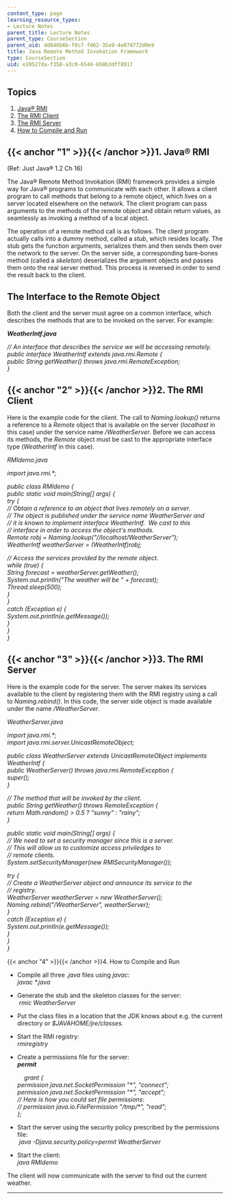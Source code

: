 ```yaml
---
content_type: page
learning_resource_types:
- Lecture Notes
parent_title: Lecture Notes
parent_type: CourseSection
parent_uid: dd846b6b-f0c7-fd62-35a9-4e87d772d0e9
title: Java Remote Method Invokation Framework
type: CourseSection
uid: e20527da-f358-a3c0-6544-650b3dff8917
---
```


Topics
------

1.  [Java® RMI](#1)
2.  [The RMI Client](#2)
3.  [The RMI Server](#3)
4.  [How to Compile and Run](#4)

{{< anchor "1" >}}{{< /anchor >}}1\. Java® RMI
----------------------------------------------

(Ref: Just Java® 1.2 Ch 16)

The Java® Remote Method Invokation (RMI) framework provides a simple way for Java® programs to communicate with each other. It allows a client program to call methods that belong to a remote object, which lives on a server located elsewhere on the network. The client program can pass arguments to the methods of the remote object and obtain return values, as seamlessly as invoking a method of a local object.

The operation of a remote method call is as follows. The client program actually calls into a dummy method, called a _stub_, which resides locally. The stub gets the function arguments, serializes them and then sends them over the network to the server. On the server side, a corresponding bare-bones method (called a _skeleton_) deserializes the argument objects and passes them onto the real server method. This process is reversed in order to send the result back to the client.

The Interface to the Remote Object
----------------------------------

Both the client and the server must agree on a common interface, which describes the methods that are to be invoked on the server. For example:

_**WeatherIntf.java**_

_// An interface that describes the service we will be accessing remotely._  
 _public interface WeatherIntf extends java.rmi.Remote {_  
 _public String getWeather() throws java.rmi.RemoteException;_  
_}_

{{< anchor "2" >}}{{< /anchor >}}2\. The RMI Client
---------------------------------------------------

Here is the example code for the client. The call to _Naming.lookup()_ returns a reference to a _Remote_ object that is available on the server (_localhost_ in this case) under the service name _/WeatherServer_. Before we can access its methods, the _Remote_ object must be cast to the appropriate interface type (_WeatherIntf_ in this case).

_RMIdemo.java_

_import java.rmi.\*;_

 _public class RMIdemo {_  
 _public static void main(String\[\] args) {_  
 _try {_  
 _// Obtain a reference to an object that lives remotely on a server._  
 _// The object is published under the service name WeatherServer and_  
 _// it is known to implement interface WeatherIntf.  We cast to this_  
 _// interface in order to access the object's methods._  
 _Remote robj = Naming.lookup("//localhost/WeatherServer");_  
 _WeatherIntf weatherServer = (WeatherIntf)robj;_

 _// Access the services provided by the remote object._  
 _while (true) {_  
 _String forecast = weatherServer.getWeather();_  
 _System.out.println("The weather will be " + forecast);_  
 _Thread.sleep(500);_  
 _}_  
 _}_  
 _catch (Exception e) {_  
 _System.out.println(e.getMessage());_  
 _}_  
 _}_  
_}_

{{< anchor "3" >}}{{< /anchor >}}3\. The RMI Server
---------------------------------------------------

Here is the example code for the server. The server makes its services available to the client by registering them with the RMI registry using a call to _Naming.rebind()_. In this code, the server side object is made available under the name _/WeatherServer_.

_WeatherServer.java_

_import java.rmi.\*;_  
_import java.rmi.server.UnicastRemoteObject;_

 _public class WeatherServer extends UnicastRemoteObject implements WeatherIntf {_  
 _public WeatherServer() throws java.rmi.RemoteException {_  
 _super();_  
 _}_

 _// The method that will be invoked by the client._  
 _public String getWeather() throws RemoteException {_  
 _return Math.random() > 0.5 ? "sunny" : "rainy";_  
 _}_

 _public static void main(String\[\] args) {_  
 _// We need to set a security manager since this is a server._  
 _// This will allow us to customize access priviledges to_  
 _// remote clients._  
 _System.setSecurityManager(new RMISecurityManager());_

 _try {_  
 _// Create a WeatherServer object and announce its service to the_  
 _// registry._  
 _WeatherServer weatherServer = new WeatherServer();_  
 _Naming.rebind("/WeatherServer", weatherServer);_  
 _}_  
 _catch (Exception e) {_  
 _System.out.println(e.getMessage());_  
 _}_  
 _}_  
_}_

{{< anchor "4" >}}{{< /anchor >}}4\. How to Compile and Run

*   Compile all three _.java_ files using _javac_:  
     _javac \*.java_ 
*   Generate the stub and the skeleton classes for the server:  
     _rmic WeatherServer_ 
*   Put the class files in a location that the JDK knows about e.g. the current directory or _$JAVAHOME/jre/classes_. 
*   Start the RMI registry:  
    _rmiregistry_ 
*   Create a permissions file for the server:   
    _**permit**_
    
        _grant {_  
     _permission java.net.SocketPermission "\*", "connect";_  
     _permission java.net.SocketPermission "\*", "accept";_  
     _// Here is how you could set file permissions:_  
     _// permission java.io.FilePermission "/tmp/\*", "read";_  
     _};_
    
*   Start the server using the security policy prescribed by the permissions file:   
     _java -Djava.security.policy=permit WeatherServer_  
*   Start the client:  
    _java RMIdemo_

The client will now communicate with the server to find out the current weather.


----------------------------------------------------------------------------------------------------------------------------------------------------------------------------------------------------------------------------------------------------------------------------------------------------------------------------------------------------------------------------------------------------------------------------------------------------------------------------------------------------------------------------------------------------------------------------------------------------------------------------------------------------------------------------------------------------------------------------------------------------------------------------------------------------------------------------------------------------------------------------------------------------------------------------------------------------------------------------------------------------------------------------------------------------------